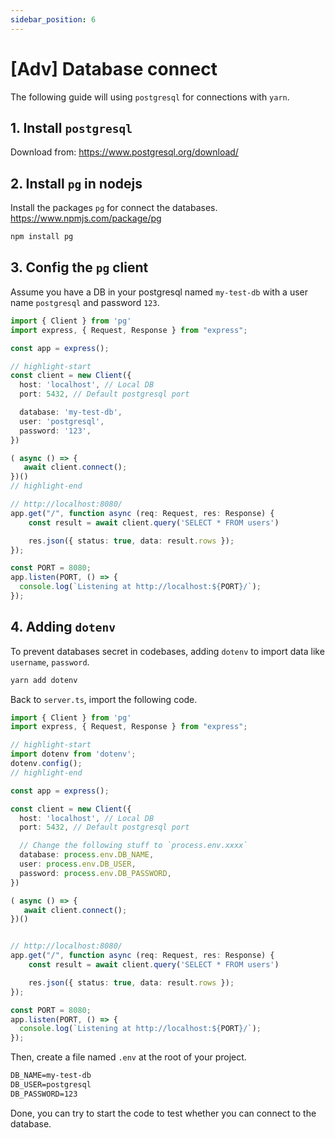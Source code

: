 ```yaml
---
sidebar_position: 6
---
```


# [Adv] Database connect

The following guide will using `postgresql` for connections with `yarn`.

## 1. Install `postgresql`

Download from:
https://www.postgresql.org/download/


## 2. Install `pg` in nodejs
Install the packages `pg` for connect the databases.
https://www.npmjs.com/package/pg

```bash
npm install pg
```

## 3. Config the `pg` client

Assume you have a DB in your postgresql named `my-test-db` with a user name `postgresql` and password `123`.

```ts title="server.ts"
import { Client } from 'pg'
import express, { Request, Response } from "express";

const app = express();

// highlight-start
const client = new Client({
  host: 'localhost', // Local DB
  port: 5432, // Default postgresql port

  database: 'my-test-db',
  user: 'postgresql',
  password: '123',
})

( async () => {
   await client.connect();
})()
// highlight-end

// http://localhost:8080/
app.get("/", function async (req: Request, res: Response) {
    const result = await client.query('SELECT * FROM users')

    res.json({ status: true, data: result.rows });
});

const PORT = 8080;
app.listen(PORT, () => {
  console.log(`Listening at http://localhost:${PORT}/`);
});
```

## 4. Adding `dotenv` 
To prevent databases secret in codebases, adding `dotenv` to import data like `username`, `password`.

```bash
yarn add dotenv
```

Back to `server.ts`, import the following code.

```ts title="server.ts"
import { Client } from 'pg'
import express, { Request, Response } from "express";

// highlight-start
import dotenv from 'dotenv';
dotenv.config();
// highlight-end

const app = express();

const client = new Client({
  host: 'localhost', // Local DB
  port: 5432, // Default postgresql port

  // Change the following stuff to `process.env.xxxx`
  database: process.env.DB_NAME,
  user: process.env.DB_USER,
  password: process.env.DB_PASSWORD,
})

( async () => {
   await client.connect();
})()


// http://localhost:8080/
app.get("/", function async (req: Request, res: Response) {
    const result = await client.query('SELECT * FROM users')

    res.json({ status: true, data: result.rows });
});

const PORT = 8080;
app.listen(PORT, () => {
  console.log(`Listening at http://localhost:${PORT}/`);
});
```

Then, create a file named `.env` at the root of your project.
```md title=".env"
DB_NAME=my-test-db
DB_USER=postgresql
DB_PASSWORD=123
```

Done, you can try to start the code to test whether you can connect to the database.
